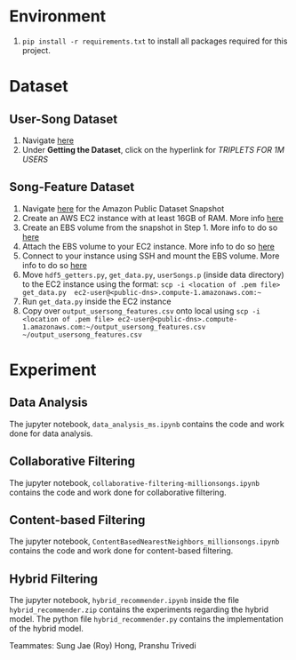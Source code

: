# Environment
1. `pip install -r requirements.txt` to install all packages required for this project.

# Dataset

## User-Song Dataset
1. Navigate [here](http://millionsongdataset.com/tasteprofile/)
2. Under <b>Getting the Dataset</b>, click on the hyperlink for <i>TRIPLETS FOR 1M USERS</i>

## Song-Feature Dataset
1. Navigate [here](https://aws.amazon.com/datasets/million-song-dataset/) for the Amazon Public Dataset Snapshot
2. Create an AWS EC2 instance with at least 16GB of RAM. More info [here](https://docs.aws.amazon.com/efs/latest/ug/gs-step-one-create-ec2-resources.html)
3. Create an EBS volume from the snapshot in Step 1. More info to do so [here](https://docs.aws.amazon.com/AWSEC2/latest/UserGuide/ebs-restoring-volume.html)
4. Attach the EBS volume to your EC2 instance. More info to do so [here](https://docs.aws.amazon.com/AWSEC2/latest/UserGuide/ebs-attaching-volume.html)
5. Connect to your instance using SSH and mount the EBS volume. More info to do so [here](https://docs.aws.amazon.com/AWSEC2/latest/UserGuide/ebs-using-volumes.html)
6. Move `hdf5_getters.py`, `get_data.py`, `userSongs.p` (inside data directory) to the EC2 instance using the format: `scp -i <location of .pem file> get_data.py  ec2-user@<public-dns>.compute-1.amazonaws.com:~`
7. Run `get_data.py` inside the EC2 instance
8. Copy over `output_usersong_features.csv` onto local using `scp -i <location of .pem file> ec2-user@<public-dns>.compute-1.amazonaws.com:~/output_usersong_features.csv ~/output_usersong_features.csv`

# Experiment
## Data Analysis
The jupyter notebook, `data_analysis_ms.ipynb` contains the code and work done for data analysis.

## Collaborative Filtering
The jupyter notebook, `collaborative-filtering-millionsongs.ipynb` contains the code and work done for collaborative filtering.

## Content-based Filtering
The jupyter notebook, `ContentBasedNearestNeighbors_millionsongs.ipynb` contains the code and work done for content-based filtering.

## Hybrid Filtering
The jupyter notebook, `hybrid_recommender.ipynb` inside the file `hybrid_recommender.zip` contains the experiments regarding the hybrid model. The python file `hybrid_recommender.py` contains the implementation of the hybrid model.

Teammates: Sung Jae (Roy) Hong, Pranshu Trivedi

